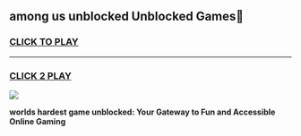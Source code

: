 
## among us unblocked Unblocked Games👋
<h3>
<a href="https://premium.freeplayer.one?title=among_us_unblocked&ref=16F">CLICK TO PLAY</a></h3>
<hr>

<h3>
<a href="https://premium.freeplayer.one?title=among_us_unblocked&ref=16F">CLICK 2 PLAY</a>
  
</h3>

<a href="https://premium.freeplayer.one?title=among_us_unblocked&ref=16F/"><img src="https://clearcache.store/games.png"></a>


**worlds hardest game unblocked: Your Gateway to Fun and Accessible Online Gaming**
